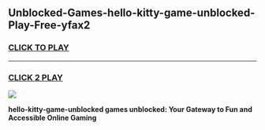 
## Unblocked-Games-hello-kitty-game-unblocked-Play-Free-yfax2
<h3>
<a href="https://premium76.site?title=hello-kitty-game-unblocked&ref=20M">CLICK TO PLAY</a></h3>
<hr>

<h3>
<a href="https://premium76.site?title=hello-kitty-game-unblocked&ref=20M">CLICK 2 PLAY</a>
  
</h3>

<a href="https://premium76.site?title=hello-kitty-game-unblocked&ref=19M"><img src="https://clearcache.store/games.png"></a>


**hello-kitty-game-unblocked games unblocked: Your Gateway to Fun and Accessible Online Gaming**
